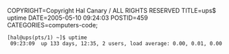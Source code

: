 COPYRIGHT=Copyright Hal Canary / ALL RIGHTS RESERVED
TITLE=ups$ uptime
DATE=2005-05-10 09:24:03
POSTID=459
CATEGORIES=computers-code;

    
    [hal@ups(pts/1) ~]$ uptime
     09:23:09  up 133 days, 12:35, 2 users, load average: 0.00, 0.01, 0.00

